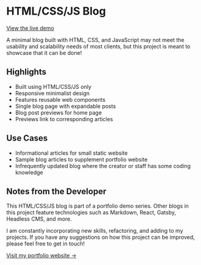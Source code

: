 # HTML/CSS/JS Blog

[View the live demo](https://christadejesus.github.io/html-css-js-blog/index.html)

A minimal blog built with HTML, CSS, and JavaScript may not meet the usability and scalability needs of most clients, but this project is meant to showcase that it can be done!

## Highlights

- Built using HTML/CSS/JS only
- Responsive minimalist design
- Features reusable web components
- Single blog page with expandable posts
- Blog post previews for home page
- Previews link to corresponding articles

## Use Cases

- Informational articles for small static website
- Sample blog articles to supplement portfolio website
- Infrequently updated blog where the creator or staff has some coding knowledge

## Notes from the Developer

This HTML/CSS/JS blog is part of a portfolio demo series. Other blogs in this project feature technologies such as Markdown, React, Gatsby, Headless CMS, and more.

I am constantly incorporating new skills, refactoring, and adding to my projects. If you have any suggestions on how this project can be improved, please feel free to get in touch!


[Visit my portfolio website ->](http://christadejesus.com)

